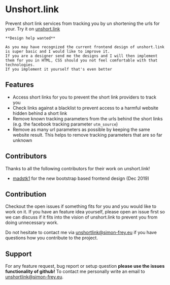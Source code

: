 # Unshort.link
Prevent short link services from tracking you by un shortening the urls for your. Try it on [unshort.link](https://unshort.link)

```
**Design help wanted**

As you may have recognized the current frontend design of unshort.link is super basic and I would like to improve it. 
If you are a designer send me the designs and I will then implement them for you in HTML, CSS should you not feel comfortable with that technologies. 
If you implement it yourself that's even better
```

## Features

- Access short links for you to prevent the short link providers to track you
- Check links against a blacklist to prevent access to a harmful website hidden behind a short link
- Remove known tracking parameters from the urls behind the short links (e.g. the facebook tracking parameter `utm_source`)
- Remove as many url parameters as possible by keeping the same website result. This helps to remove tracking parameters that are so far unknown

## Contributors

Thanks to all the following contributors for their work on unshort.link!
- [madstk1](https://github.com/madstk1) for the new bootstrap based frontend design (Dec 2019)

## Contribution

Checkout the open issues if something fits for you and you would like to work on it. 
If you have an feature idea yourself, please open an issue first so we can discuss if it fits into the vision of unshort.link to prevent you from doing unnecessary work.

Do not hesitate to contact me via [unshortlink@simon-frey.eu](mailto:unshortlink@simon-frey.eu) if you have questions how you contribute to the project.

## Support

For any feature request, bug report or setup question **please use the issues functionality of github!** To contact me personally
write an email to [unshortlink@simon-frey.eu](mailto:unshortlink@simon-frey.eu).
